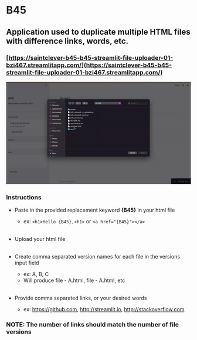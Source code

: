 # B45

## Application used to duplicate multiple HTML files with difference links, words, etc.

### [https://saintclever-b45-b45-streamlit-file-uploader-01-bzi467.streamlitapp.com/](https://saintclever-b45-b45-streamlit-file-uploader-01-bzi467.streamlitapp.com/)


![b45](assets/b45.gif)


### Instructions
- Paste in the provided replacement keyword **{B45}** in your html file
    - ex: `<h1>Hello {B45},<h1>` or `<a href="{B45}"></a>` <br><br>


- Upload your html file <br><br>


- Create comma separated version names for each file in the versions input field
    - ex: A, B, C
    - Will produce file - A.html, file - A.html, etc <br><br>


- Provide comma separated links, or your desired words
    - ex: https://github.com, http://streamlit.io, http://stackoverflow.com


### NOTE: The number of links should match the number of file versions
